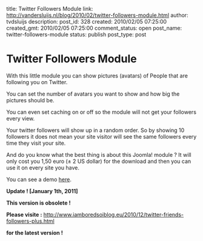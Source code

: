 title: Twitter Followers Module
link: http://vandersluijs.nl/blog/2010/02/twitter-followers-module.html
author: tvdsluijs
description: 
post_id: 328
created: 2010/02/05 07:25:00
created_gmt: 2010/02/05 07:25:00
comment_status: open
post_name: twitter-followers-module
status: publish
post_type: post

# Twitter Followers Module

With this little module you can show pictures (avatars) of People that are following you on Twitter.  
  
You can set the number of avatars you want to show and how big the pictures should be.  
  
You can even set caching on or off so the module will not get your followers every view.  
  
Your twitter followers will show up in a random order. So by showing 10 followers it does not mean your site visitor will see the same followers every time they visit your site.  
  
And do you know what the best thing is about this Joomla! module ? It will only cost you 1,50 euro (± 2 US dollar) for the download and then you can use it on every site you have.  
  
You can see a demo [here](http://demos.gebruikmaar.nl/joomla/index.php/extensions/modules/twitter-followers.html).  


**Update ! [January 1th, 2011]**

  
**This version is obsolete !**  


**Please visite :** <http://www.iamboredsoiblog.eu/2010/12/twitter-friends-followers-plus.html>

  
**for the latest version !**